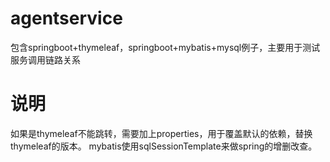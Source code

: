 # agentservice
包含springboot+thymeleaf，springboot+mybatis+mysql例子，主要用于测试服务调用链路关系

# 说明
如果是thymeleaf不能跳转，需要加上properties，用于覆盖默认的依赖，替换thymeleaf的版本。
mybatis使用sqlSessionTemplate来做spring的增删改查。

